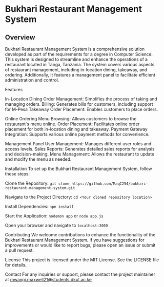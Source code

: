 
# Bukhari Restaurant Management System
## Overview
Bukhari Restaurant Management System is a comprehensive solution developed as part of the requirements for a degree in Computer Science. 
This system is designed to streamline and enhance the operations of a restaurant located in Tanga, Tanzania.
The system covers various aspects of restaurant management, including in-location dining, takeaway, and ordering. 
Additionally, it features a management panel to facilitate efficient administration and control.

Features

In-Location Dining
Order Management: Simplifies the process of taking and managing orders.
Billing: Generates bills for customers, including support for M-Pesa
Takeaway
Order Placement: Enables customers to place orders.

Online Ordering
Menu Browsing: Allows customers to browse the restaurant's menu online.
Order Placement: Facilitates online order placement for both in-location dining and takeaway.
Payment Gateway Integration: Supports various online payment methods for convenience.

Management Panel
User Management: Manages different user roles and access levels.
Sales Reports: Generates detailed sales reports for analysis and decision-making.
Menu Management: Allows the restaurant to update and modify the menu as needed.

Installation
To set up the Bukhari Restaurant Management System, follow these steps:

Clone the Repository:
`git clone https://github.com/MaqC254/bukhari-restaurant-management-system.git`

Navigate to the Project Directory:
`cd <Your cloned repository location>`

Install Dependencies:
`npm install`


Start the Application:
`nodemon app` or `node app.js`

Open your browser and navigate to `localhost:3000`


Contributing
We welcome contributions to enhance the functionality of the Bukhari Restaurant Management System. If you have suggestions for improvements or would like to report bugs, please open an issue or submit a pull request.

License
This project is licensed under the MIT License. See the LICENSE file for details.

Contact
For any inquiries or support, please contact the project maintainer at mwangi.maxwell21@students.dkut.ac.ke
